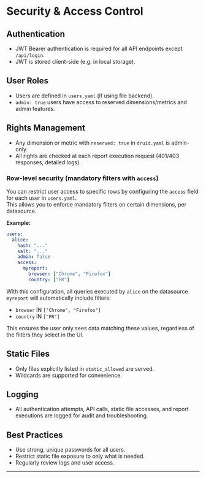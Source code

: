 # Security & Access Control

## Authentication

- JWT Bearer authentication is required for all API endpoints except `/api/login`.
- JWT is stored client-side (e.g. in local storage).

## User Roles

- Users are defined in `users.yaml` (if using file backend).
- `admin: true` users have access to reserved dimensions/metrics and admin features.

## Rights Management

- Any dimension or metric with `reserved: true` in `druid.yaml` is admin-only.
- All rights are checked at each report execution request (401/403 responses, detailed logs).

### Row-level security (mandatory filters with `access`)

You can restrict user access to specific rows by configuring the `access` field for each user in `users.yaml`.  
This allows you to enforce mandatory filters on certain dimensions, per datasource.

**Example:**
```yaml
users:
  alice:
    hash: "..."
    salt: "..."
    admin: false
    access:
      myreport:
        browser: ["Chrome", "Firefox"]
        country: ["FR"]
```

With this configuration, all queries executed by `alice` on the datasource `myreport` will automatically include filters:
- `browser` IN `["Chrome", "Firefox"]`
- `country` IN `["FR"]`

This ensures the user only sees data matching these values, regardless of the filters they select in the UI.

## Static Files

- Only files explicitly listed in `static_allowed` are served.
- Wildcards are supported for convenience.

## Logging

- All authentication attempts, API calls, static file accesses, and report executions are logged for audit and troubleshooting.

## Best Practices

- Use strong, unique passwords for all users.
- Restrict static file exposure to only what is needed.
- Regularly review logs and user access.

---